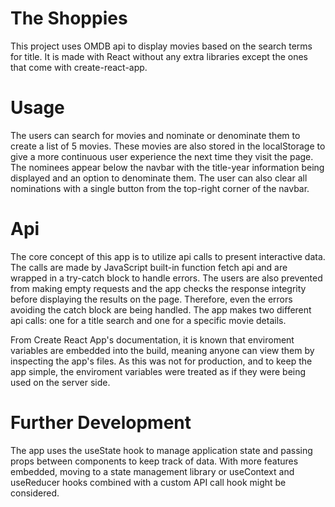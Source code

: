 # The Shoppies

This project uses OMDB api to display movies based on the search terms for title. It is made with React without any extra libraries except the ones that come with create-react-app.

# Usage

The users can search for movies and nominate or denominate them to create a list of 5 movies. These movies are also stored in the localStorage to give a more continuous user experience the next time they visit the page. The nominees appear below the navbar with the title-year information being displayed and an option to denominate them. The user can also clear all nominations with a single button from the top-right corner of the navbar.

# Api

The core concept of this app is to utilize api calls to present interactive data. The calls are made by JavaScript built-in function fetch api and are wrapped in a try-catch block to handle errors. The users are also prevented from making empty requests and the app checks the response integrity before displaying the results on the page. Therefore, even the errors avoiding the catch block are being handled. The app makes two different api calls: one for a title search and one for a specific movie details.

From Create React App's documentation, it is known that enviroment variables are embedded into the build, meaning anyone can view them by inspecting the app's files. As this was not for production, and to keep the app simple, the enviroment variables were treated as if they were being used on the server side.

# Further Development

The app uses the useState hook to manage application state and passing props between components to keep track of data. With more features embedded, moving to a state management library or useContext and useReducer hooks combined with a custom API call hook might be considered.
